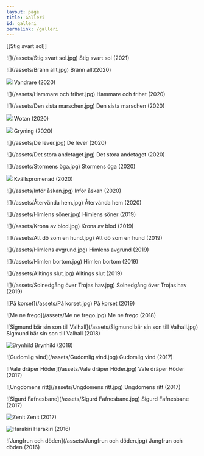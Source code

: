 ```yaml
---
layout: page
title: Galleri
id: galleri
permalink: /galleri
---
```

[[Stig svart sol]]

![](/assets/Stig svart sol.jpg)
Stig svart sol (2021)

![](/assets/Bränn allt.jpg)
Bränn allt(2020)

![](/assets/Vandrare.jpg)
Vandrare (2020)

![](/assets/Hammare och frihet.jpg)
Hammare och frihet (2020)

![](/assets/Den sista marschen.jpg)
Den sista marschen (2020)

![](/assets/Wotan.jpg)
Wotan (2020)

![](/assets/Gryning.jpg)
Gryning (2020)

![](/assets/De lever.jpg)
De lever (2020)

![](/assets/Det stora andetaget.jpg)
Det stora andetaget (2020)

![](/assets/Stormens öga.jpg)
Stormens öga (2020)

![](/assets/Kvällspromenad.jpg)
Kvällspromenad (2020)

![](/assets/Inför åskan.jpg)
Inför åskan (2020)

![](/assets/Återvända hem.jpg)
Återvända hem (2020)

![](/assets/Himlens söner.jpg)
Himlens söner (2019)

![](/assets/Krona av blod.jpg)
Krona av blod (2019)

![](/assets/Att dö som en hund.jpg)
Att dö som en hund (2019)

![](/assets/Himlens avgrund.jpg)
Himlens avgrund (2019)

![](/assets/Himlen bortom.jpg)
Himlen bortom (2019)

![](/assets/Alltings slut.jpg)
Alltings slut (2019)

![](/assets/Solnedgång över Trojas hav.jpg)
Solnedgång över Trojas hav (2019)

![På korset](/assets/På korset.jpg)
På korset (2019)

![Me ne frego](/assets/Me ne frego.jpg)
Me ne frego (2018)

![Sigmund bär sin son till Valhall](/assets/Sigmund bär sin son till Valhall.jpg)
Sigmund bär sin son till Valhall (2018)

![Brynhild](/assets/Brynhild.jpg)
Brynhild (2018)

![Gudomlig vind](/assets/Gudomlig vind.jpg)
Gudomlig vind (2017)

![Vale dräper Höder](/assets/Vale dräper Höder.jpg)
Vale dräper Höder (2017)

![Ungdomens ritt](/assets/Ungdomens ritt.jpg)
Ungdomens ritt (2017)

![Sigurd Fafnesbane](/assets/Sigurd Fafnesbane.jpg)
Sigurd Fafnesbane (2017)

![Zenit](/assets/zenit.jpg)
Zenit (2017)

![Harakiri](/assets/harakiri.jpg)
Harakiri (2016)

![Jungfrun och döden](/assets/Jungfrun och döden.jpg)
Jungfrun och döden (2016)